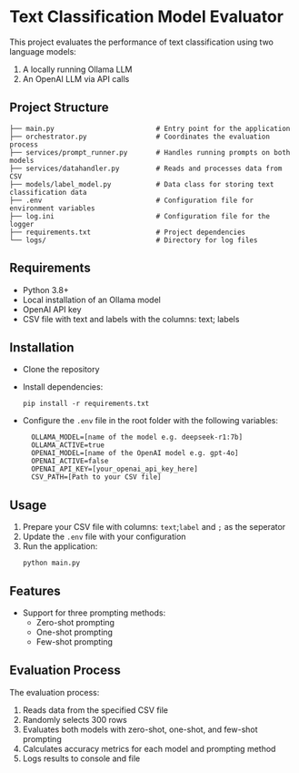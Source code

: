 # Text Classification Model Evaluator

This project evaluates the performance of text classification using two language models:
1. A locally running Ollama LLM 
2. An OpenAI LLM via API calls

## Project Structure

```
├── main.py                         # Entry point for the application
├── orchestrator.py                 # Coordinates the evaluation process
├── services/prompt_runner.py       # Handles running prompts on both models
├── services/datahandler.py         # Reads and processes data from CSV
├── models/label_model.py           # Data class for storing text classification data
├── .env                            # Configuration file for environment variables
├── log.ini                         # Configuration file for the logger
├── requirements.txt                # Project dependencies
└── logs/                           # Directory for log files
```

## Requirements

- Python 3.8+
- Local installation of an Ollama model
- OpenAI API key
- CSV file with text and labels with the columns: text; labels

## Installation

* Clone the repository
* Install dependencies:
   ```
   pip install -r requirements.txt
   ```
* Configure the `.env` file in the root folder with the following variables:

        OLLAMA_MODEL=[name of the model e.g. deepseek-r1:7b]
        OLLAMA_ACTIVE=true
        OPENAI_MODEL=[name of the OpenAI model e.g. gpt-4o]
        OPENAI_ACTIVE=false
        OPENAI_API_KEY=[your_openai_api_key_here]
        CSV_PATH=[Path to your CSV file]

## Usage

1. Prepare your CSV file with columns: `text`;`label` and `;` as the seperator
2. Update the `.env` file with your configuration
3. Run the application:
   ```
   python main.py
   ```

## Features

- Support for three prompting methods:
  - Zero-shot prompting
  - One-shot prompting
  - Few-shot prompting

## Evaluation Process

The evaluation process:
1. Reads data from the specified CSV file
2. Randomly selects 300 rows
3. Evaluates both models with zero-shot, one-shot, and few-shot prompting
4. Calculates accuracy metrics for each model and prompting method
5. Logs results to console and file